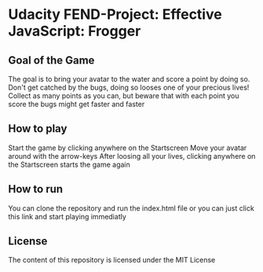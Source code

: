 # Udacity FEND-Project: Effective JavaScript: Frogger

## Goal of the Game
The goal is to bring your avatar to the water and score a point by doing so.
Don't get catched by the bugs, doing so looses one of your precious lives!
Collect as many points as you can, but beware that with each point you score the bugs might get faster and faster

## How to play
Start the game by clicking anywhere on the Startscreen
Move your avatar around with the arrow-keys
After loosing all your lives, clicking anywhere on the Startscreen starts the game again

## How to run
You can clone the repository and run the index.html file or you can just click this link and start playing immediatly

## License
The content of this repository is licensed under the MIT License